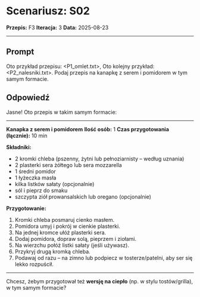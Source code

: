 ﻿# Scenariusz: S02
**Przepis:** F3
**Iteracja:** 3
**Data:** 2025-08-23

---

## Prompt
Oto przykład przepisu: <P1_omlet.txt>, Oto kolejny przykład: <P2_nalesniki.txt>. Podaj przepis na kanapkę z serem i pomidorem w tym samym formacie.


## Odpowiedź
Jasne! Oto przepis w takim samym formacie:

---

**Kanapka z serem i pomidorem**
**Ilość osób:** 1
**Czas przygotowania (łącznie):** 10 min

**Składniki:**

* 2 kromki chleba (pszenny, żytni lub pełnoziarnisty – według uznania)
* 2 plasterki sera żółtego lub sera mozzarella
* 1 średni pomidor
* 1 łyżeczka masła
* kilka listków sałaty (opcjonalnie)
* sól i pieprz do smaku
* szczypta ziół prowansalskich lub oregano (opcjonalnie)

**Przygotowanie:**

1. Kromki chleba posmaruj cienko masłem.
2. Pomidora umyj i pokrój w cienkie plasterki.
3. Na jednej kromce ułóż plasterki sera.
4. Dodaj pomidora, dopraw solą, pieprzem i ziołami.
5. Na wierzchu połóż listki sałaty (jeśli używasz).
6. Przykryj drugą kromką chleba.
7. Podawaj od razu – na zimno lub podpiecz w tosterze/patelni, aby ser się lekko rozpuścił.

---

Chcesz, żebym przygotował też **wersję na ciepło** (np. w stylu tostów/grilla), w tym samym formacie?
